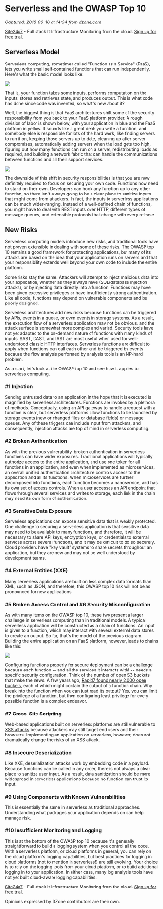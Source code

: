 # Serverless and the OWASP Top 10

_Captured: 2018-09-16 at 14:34 from [dzone.com](https://dzone.com/articles/serverless-and-the-owasp-top-10?edition=397196&utm_source=Daily%20Digest&utm_medium=email&utm_campaign=Daily%20Digest%202018-09-15)_

[Site24x7](https://dzone.com/go?i=227232&u=https%3A%2F%2Fwww.site24x7.com%2Ffeatures.html%3Futm_source%3DDzone-text%26utm_medium%3Dthirdparty) \- Full stack It Infrastructure Monitoring from the cloud. [Sign up for free trial.](https://dzone.com/go?i=227232&u=https%3A%2F%2Fwww.site24x7.com%2Ffeatures.html%3Futm_source%3DDzone-text%26utm_medium%3Dthirdparty)

## Serverless Model

Serverless computing, sometimes called "Function as a Service" (FaaS), lets you write small self-contained functions that can run independently. Here's what the basic model looks like:

![](https://lh5.googleusercontent.com/8DH9mlOBaTWGnjyXAwXa-iUOoUaKvgBgm4N1Xn7pAGxsK04cZQAfWCRdPcid7N2sRH0Ufzhlt6Gl4SHYi-YwLdhvyXl25xZjYrh1pOzrFKVFWmurkUJzkLgzTABLWnlo8aiXP6y8)

That is, your function takes some inputs, performs computation on the inputs, stores and retrieves state, and produces output. This is what code has done since code was invented, so what's new about it?

Well, the biggest thing is that FaaS architectures shift some of the security responsibility from you back to your FaaS platform provider. A rough division of labor is shown below, with your application in blue and the FaaS platform in yellow. It sounds like a great deal: you write a function, and somebody else is responsible for lots of the hard work, like finding servers to run it on, keeping those servers up to date, cleaning up after server compromises, automatically adding servers when the load gets too high, figuring out how many functions can run on a server, redistributing loads as required, and building a network fabric that can handle the communications between functions and all their support services.

![](https://lh6.googleusercontent.com/cgq5jmpYxyfExMSgQbXY3TISgsO4AfpoefGxp3MRxrOLHi-cm6rIy9GgwRxoIgm_LtUlvH3ixo2l3IHhhVS22a39Ool4pExXWGyvsGpwbfOhaU1Nr_FYOszzqN-64cuyVuDn7Svh)

The downside of this shift in security responsibilities is that you are now definitely required to focus on securing your own code. Functions now need to stand on their own. Developers can hook any function up to any other function, so there isn't always going to be a clear place to sanitize inputs that might come from attackers. In fact, the inputs to serverless applications can be much wider-ranging. Instead of a well-defined chain of functions, you might have to deal with REST inputs over HTTP, different types of message queues, and extensible protocols that change with every release.

## New Risks

Serverless computing models introduce new risks, and traditional tools have not proven extensible in dealing with some of these risks. The OWASP top 10 remains a good framework for protecting applications, but many of its attacks are based on the idea that your application runs on servers and that your responsibility extends well beyond your own code to include the entire platform.

Some risks stay the same. Attackers will attempt to inject malicious data into your application, whether as they always have (SQL/database injection attacks), or by injecting data directly into a function. Functions may have been given excessive privileges or have insufficiently strong authentication. Like all code, functions may depend on vulnerable components and be poorly designed.

Serverless architectures add new risks because functions can be triggered by APIs, events in a queue, or even events in storage systems. As a result, the execution flow of a serverless application may not be obvious, and the attack surface is somewhat more complex and varied. Security tools have not yet adapted to the on-demand nature of functions with many kinds of inputs. SAST, DAST, and IAST are most useful when used for well-understood classic HTTP interfaces. Serverless functions are difficult to apply when functions can call each other and be triggered by events because the flow analysis performed by analysis tools is an NP-hard problem.

As a start, let's look at the OWASP top 10 and see how it applies to serverless computing.

### #1 Injection

Sending untrusted data to an application in the hope that it is executed is magnified by serverless architectures. Functions are invoked by a plethora of methods. Conceptually, using an API gateway to handle a request with a function is clear, but serverless platforms allow functions to be launched by storage events (new or changed files or database fields) or message queues. Any of these triggers can include input from attackers, and consequently, injection attacks are top of mind in serverless computing.

### #2 Broken Authentication

As with the previous vulnerability, broken authentication in serverless functions can have wider exposures. Traditional applications will typically authorize access to the entire application, and use one token for all functions in an application, and even when implemented as microservices, an overall unified authentication architecture controls access to the application and all its functions. When microservices are further decomposed into functions, each function becomes a nanoservice, and has its own set of access controls. When a user accesses an API endpoint that flows through several services and writes to storage, each link in the chain may need its own form of authentication.

### #3 Sensitive Data Exposure

Serverless applications can expose sensitive data that is weakly protected. One challenge to securing a serverless application is that sensitive data may need to be available to many functions, and therefore, it will be necessary to share API keys, encryption keys, or credentials to external services across several functions, and it may be difficult to do so securely. Cloud providers have "key vault" systems to share secrets throughout an application, but they are new and may not be well understood by development teams.

### #4 External Entities (XXE)

Many serverless applications are built on less complex data formats than XML, such as JSON, and therefore, this OWASP top 10 risk will not be as pronounced for new applications.

### #5 Broken Access Control and #6 Security Misconfiguration

As with many items on the OWASP top 10, these two present a larger challenge in serverless computing than in traditional models. A typical serverless application will be constructed as a chain of functions. An input is given to a function, which may interact with several external data stores to create an output. So far, that's the model of the previous diagram. Building the entire application on an FaaS platform, however, leads to chains like this:

![](https://lh4.googleusercontent.com/S9FQ8wNrFqapjtEEXzVNczwBHnREdSvU7DVJY-b-k3CAOdCeb_9fqRbbq1VEGgoS7Ad6iy3gCZnzqHppKdfQmqcFEh_Uz5CkFD15cz55PiAlNJ341aMr03C8WUIflrTYJo-Vnhxe)

Configuring functions properly for secure deployment can be a challenge because each function -- and all the services it interacts with! -- needs a specific security configuration. Think of the number of open S3 buckets that make the news. A few years ago, [Rapid7 found nearly 2,000 open buckets](https://blog.rapid7.com/2013/03/27/open-s3-buckets/), each of which might contain the output of a function chain. Why break into the function when you can just read its output? Yes, you can limit the privilege of a function, but then configuring least privilege for every possible function is a complex endeavor.

### #7 Cross-Site Scripting

Web-based applications built on serverless platforms are still vulnerable to [XSS attacks](https://blog.tcell.io/2017/08/why-is-cross-site-scripting-so-hard) because attackers may still target end users and their browsers. Implementing an application on serverless, however, does not dramatically change the risks of an XSS attack.

### #8 Insecure Deserialization

Like XXE, deserialization attacks work by embedding code in a payload. Because functions can be called in any order, there is not always a clear place to sanitize user input. As a result, data sanitization should be more widespread in serverless applications because no function can trust its input.

### #9 Using Components with Known Vulnerabilities

This is essentially the same in serverless as traditional approaches. Understanding what packages your application depends on can help manage risk.

### #10 Insufficient Monitoring and Logging

This is at the bottom of the OWASP top 10 because it's generally straightforward to build a logging system when you control all the code. With a serverless platform, or cloud platforms in general, you can rely on the cloud platform's logging capabilities, but best practices for logging in cloud platforms (not to mention in serverless!) are still evolving. Your choice is to rely on the logging tools from your cloud platform, or to build additional logging in to your application. In either case, many log analysis tools have not yet built cloud-aware logging capabilities.

[Site24x7](https://dzone.com/go?i=227233&u=https%3A%2F%2Fwww.site24x7.com%2Ffeatures.html%3Futm_source%3DDzone-text%26utm_medium%3Dthirdparty) \- Full stack It Infrastructure Monitoring from the cloud. [Sign up for free trial.](https://dzone.com/go?i=227233&u=https%3A%2F%2Fwww.site24x7.com%2Ffeatures.html%3Futm_source%3DDzone-text%26utm_medium%3Dthirdparty)

Opinions expressed by DZone contributors are their own.

